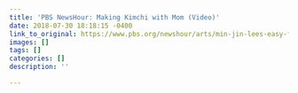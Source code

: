 ```yaml
---
title: 'PBS NewsHour: Making Kimchi with Mom (Video)'
date: 2018-07-30 18:18:15 -0400
link_to_original: https://www.pbs.org/newshour/arts/min-jin-lees-easy-family-recipe-recipe-for-stuffed-cucumber-kimchi-oi-soh-bahgi
images: []
tags: []
categories: []
description: ''

---
```

